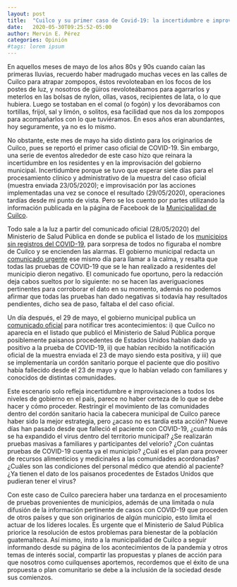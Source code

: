 ```yaml
---
layout: post
title:  "Cuilco y su primer caso de Covid-19: la incertidumbre e improvisación"
date:   2020-05-30T09:25:52-05:00
author: Mervin E. Pérez
categories: Opinión
#tags: lorem ipsum
---
```


En aquellos meses de mayo de los años 80s y 90s cuando caían las primeras lluvias, recuerdo haber madrugado muchas veces en las calles de Cuilco para atrapar zompopos, éstos revoloteaban en los focos de los postes de luz, y nosotros de güiros revoloteábamos para agarrarlos y meterlos en las bolsas de nylon, ollas, vasos, recipientes de lata, o lo que hubiera. Luego se tostaban en el comal (o fogón) y los devorábamos con tortillas, frijol, sal y limón, o solitos, esa facilidad que nos da los zompopos para acompañarlos con lo que tuviéramos. En esos años eran abundantes, hoy seguramente, ya no es lo mismo. 

No obstante, este mes de mayo ha sido distinto para los originarios de Cuilco, pues se reportó el primer caso oficial de COVID-19. Sin embargo, una serie de eventos alrededor de este caso hizo que reinara la incertidumbre en los residentes y en la improvisación del gobierno municipal. Incertidumbre porque se tuvo que esperar siete días para el procesamiento clínico y administrativo de la muestra del caso oficial (muestra enviada 23/05/2020); e improvisación por las acciones implementadas una vez se conoce el resultado (29/05/2020), operaciones tardías desde mi punto de vista. Pero se los cuento por partes utilizando la información publicada en la página de Facebook de la [Municipalidad de Cuilco](https://www.facebook.com/munidecuilco).

Todo sale a la luz a partir del comunicado oficial (28/05/2020) del Ministerio de Salud Pública en donde se publica el listado de los [municipios sin registros del COVID-19]( https://lahora.gt/salud-contabiliza-109-municipios-sin-casos-de-covid-19/), para sorpresa de todos no figuraba el nombre de Cuilco y se encienden las alarmas. El gobierno municipal redacta un [comunicado urgente]( https://www.facebook.com/photo?fbid=163442398611190&set=ecnf.100048362928954) ese mismo día para llamar a la calma, y resalta que todas las pruebas de COVID-19 que se le han realizado a residentes del municipio dieron negativo. El comunicado fue oportuno, pero la redacción deja cabos sueltos por lo siguiente: no se hacen las averiguaciones pertinentes para corroborar el dato en su momento, además no podemos afirmar que todas las pruebas han dado negativas si todavía hay resultados pendientes, dicho sea de paso, faltaba el del caso oficial. 

Un día después, el 29 de mayo, el gobierno municipal publica un [comunicado oficial]( https://www.facebook.com/munidecuilco/videos/163746638580766) para notificar tres acontecimientos: i) que Cuilco no aparecía en el listado que publicó el Ministerio de Salud Pública porque posiblemente paisanos procedentes de Estados Unidos habían dado ya positivo a la prueba de COVID-19, ii) que habían recibido la notificación oficial de la muestra enviada el 23 de mayo siendo esta positiva, y iii) que se implementaría un cordón sanitario porque el paciente que dio positivo había fallecido desde el 23 de mayo y que lo habían velado con familiares y conocidos de distintas comunidades. 

Este escenario solo refleja incertidumbre e improvisaciones a todos los niveles de gobierno en el país, parece no haber certeza de lo que se debe hacer y cómo proceder. Restringir el movimiento de las comunidades dentro del cordón sanitario hacia la cabecera municipal de Cuilco parece haber sido la mejor estrategia, pero ¿acaso no es tardía esta acción? Nueve días han pasado desde que falleció el paciente con COVID-19, ¿cuánto más se ha expandido el virus dentro del territorio municipal? ¿Se realizarán pruebas masivas a familiares y participantes del velorio? ¿Con cuántas pruebas de COVID-19 cuenta ya el municipio? ¿Cuál es el plan para proveer de recursos alimenticios y medicinales a las comunidades acordonadas? ¿Cuáles son las condiciones del personal médico que atendió al paciente? ¿Ya tienen el dato de los paisanos procedentes de Estados Unidos que pudieran tener el virus? 

Con este caso de Cuilco pareciera haber una tardanza en el procesamiento de pruebas provenientes de municipios, además de una limitada o nula difusión de la información pertinente de casos con COVID-19 que proceden de otros países y que son originarios de algún municipio, esto limita el actuar de los líderes locales. Es urgente que el Ministerio de Salud Pública priorice la resolución de estos problemas para bienestar de la población guatemalteca. Así mismo, insto a la municipalidad de Cuilco a seguir informando desde su página de los acontecimientos de la pandemia y otros temas de interés social, compartir las propuestas y planes de acción para que nosotros como cuilquenses aportemos, recordemos que el éxito de una propuesta o plan comunitario se debe a la inclusión de la sociedad desde sus comienzos.  
